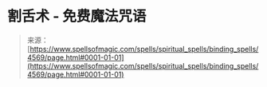 <!--yml

分类：未分类

日期：2024年06月12日 18:38:20

-->

# 割舌术 - 免费魔法咒语

> 来源：[https://www.spellsofmagic.com/spells/spiritual_spells/binding_spells/4569/page.html#0001-01-01](https://www.spellsofmagic.com/spells/spiritual_spells/binding_spells/4569/page.html#0001-01-01)

